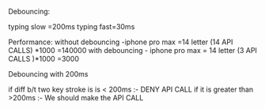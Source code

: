 Debouncing:

typing slow =200ms
typing fast=30ms

Performance:
  without debouncing -iphone pro max =14 letter (14 API CALLS) *1000 =140000
  with debouncing -  iphone pro max  = 14 letter (3 API CALLS )*1000 =3000



Debouncing with 200ms 

if diff b/t two key stroke is is < 200ms :- DENY API CALL
if it is greater than >200ms :- We should make the API CALL
 